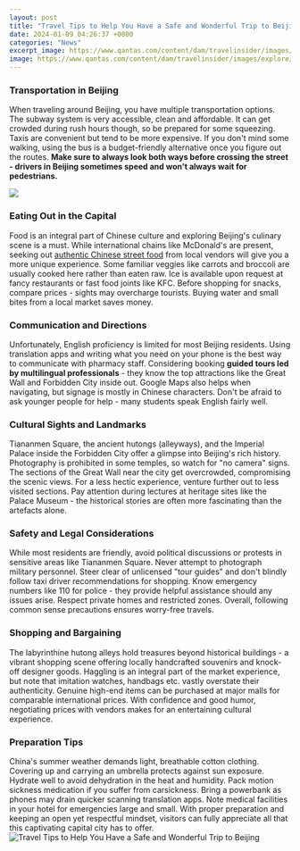```yaml
---
layout: post
title: "Travel Tips to Help You Have a Safe and Wonderful Trip to Beijing"
date: 2024-01-09 04:26:37 +0000
categories: "News"
excerpt_image: https://www.qantas.com/content/dam/travelinsider/images/explore/asia/china/beijing/a-concierge-s-guide-to-beijing/740b4c46-6916-4453-bdee-4f7cc911cbaa.jpg
image: https://www.qantas.com/content/dam/travelinsider/images/explore/asia/china/beijing/a-concierge-s-guide-to-beijing/740b4c46-6916-4453-bdee-4f7cc911cbaa.jpg
---
```


### Transportation in Beijing
When traveling around Beijing, you have multiple transportation options. The subway system is very accessible, clean and affordable. It can get crowded during rush hours though, so be prepared for some squeezing. Taxis are convenient but tend to be more expensive. If you don't mind some walking, using the bus is a budget-friendly alternative once you figure out the routes. **Make sure to always look both ways before crossing the street - drivers in Beijing sometimes speed and won't always wait for pedestrians.**

![](https://lajollamom.com/wp-content/uploads/2019/05/beijing-travel-tips-and-things-to-do-scaled.jpg)
### Eating Out in the Capital
Food is an integral part of Chinese culture and exploring Beijing's culinary scene is a must. While international chains like McDonald's are present, seeking out [authentic Chinese street food](https://vsmarts.github.io/archive-of-contemporary-music-save-3-million-records-digital-streaming/) from local vendors will give you a more unique experience. Some familiar veggies like carrots and broccoli are usually cooked here rather than eaten raw. Ice is available upon request at fancy restaurants or fast food joints like KFC. Before shopping for snacks, compare prices - sights may overcharge tourists. Buying water and small bites from a local market saves money.
### Communication and Directions
Unfortunately, English proficiency is limited for most Beijing residents. Using translation apps and writing what you need on your phone is the best way to communicate with pharmacy staff. Considering booking **guided tours led by multilingual professionals** - they know the top attractions like the Great Wall and Forbidden City inside out. Google Maps also helps when navigating, but signage is mostly in Chinese characters. Don't be afraid to ask younger people for help - many students speak English fairly well.  
### Cultural Sights and Landmarks  
Tiananmen Square, the ancient hutongs (alleyways), and the Imperial Palace inside the Forbidden City offer a glimpse into Beijing's rich history. Photography is prohibited in some temples, so watch for "no camera" signs. The sections of the Great Wall near the city get overcrowded, compromising the scenic views. For a less hectic experience, venture further out to less visited sections. Pay attention during lectures at heritage sites like the Palace Museum - the historical stories are often more fascinating than the artefacts alone.
### Safety and Legal Considerations
While most residents are friendly, avoid political discussions or protests in sensitive areas like Tiananmen Square. Never attempt to photograph military personnel. Steer clear of unlicensed "tour guides" and don't blindly follow taxi driver recommendations for shopping. Know emergency numbers like 110 for police - they provide helpful assistance should any issues arise. Respect private homes and restricted zones. Overall, following common sense precautions ensures worry-free travels.
### Shopping and Bargaining
The labyrinthine hutong alleys hold treasures beyond historical buildings - a vibrant shopping scene offering locally handcrafted souvenirs and knock-off designer goods. Haggling is an integral part of the market experience, but note that imitation watches, handbags etc. vastly overstate their authenticity. Genuine high-end items can be purchased at major malls for comparable international prices. With confidence and good humor, negotiating prices with vendors makes for an entertaining cultural experience.
### Preparation Tips
China's summer weather demands light, breathable cotton clothing. Covering up and carrying an umbrella protects against sun exposure. Hydrate well to avoid dehydration in the heat and humidity. Pack motion sickness medication if you suffer from carsickness. Bring a powerbank as phones may drain quicker scanning translation apps. Note medical facilities in your hotel for emergencies large and small. With proper preparation and keeping an open yet respectful mindset, visitors can fully appreciate all that this captivating capital city has to offer.
![Travel Tips to Help You Have a Safe and Wonderful Trip to Beijing](https://www.qantas.com/content/dam/travelinsider/images/explore/asia/china/beijing/a-concierge-s-guide-to-beijing/740b4c46-6916-4453-bdee-4f7cc911cbaa.jpg)